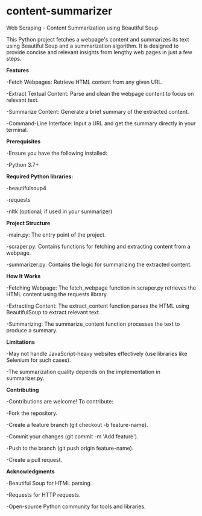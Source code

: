 # content-summarizer
Web Scraping - Content Summarization using Beautiful Soup


  This Python project fetches a webpage's content and summarizes its text using Beautiful Soup and a summarization algorithm. It is designed to provide concise and relevant insights from lengthy web pages in just a few steps.


**Features**

-Fetch Webpages: Retrieve HTML content from any given URL.

-Extract Textual Content: Parse and clean the webpage content to focus on relevant text.

-Summarize Content: Generate a brief summary of the extracted content.

-Command-Line Interface: Input a URL and get the summary directly in your terminal.


**Prerequisites**

-Ensure you have the following installed:

-Python 3.7+


**Required Python libraries:**

-beautifulsoup4

-requests

-nltk (optional, if used in your summarizer)


**Project Structure**

-main.py: The entry point of the project.

-scraper.py: Contains functions for fetching and extracting content from a webpage.

-summarizer.py: Contains the logic for summarizing the extracted content.


**How It Works**

-Fetching Webpage: The fetch_webpage function in scraper.py retrieves the HTML content using the requests library.

-Extracting Content: The extract_content function parses the HTML using BeautifulSoup to extract relevant text.

-Summarizing: The summarize_content function processes the text to produce a summary.


**Limitations**

-May not handle JavaScript-heavy websites effectively (use libraries like Selenium for such cases).

-The summarization quality depends on the implementation in summarizer.py.


**Contributing**

-Contributions are welcome! To contribute:

-Fork the repository.

-Create a feature branch (git checkout -b feature-name).

-Commit your changes (git commit -m 'Add feature').

-Push to the branch (git push origin feature-name).

-Create a pull request.



**Acknowledgments**

-Beautiful Soup for HTML parsing.

-Requests for HTTP requests.

-Open-source Python community for tools and libraries.


